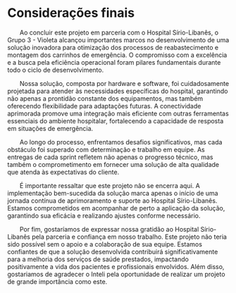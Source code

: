 # Considerações finais

&emsp;&emsp;Ao concluir este projeto em parceria com o Hospital Sírio-Libanês, o Grupo 3 - Violeta alcançou importantes marcos no desenvolvimento de uma solução inovadora para otimização dos processos de reabastecimento e montagem dos carrinhos de emergência. O compromisso com a excelência e a busca pela eficiência operacional foram pilares fundamentais durante todo o ciclo de desenvolvimento.

&emsp;&emsp;Nossa solução, composta por hardware e software, foi cuidadosamente projetada para atender às necessidades específicas do hospital, garantindo não apenas a prontidão constante dos equipamentos, mas também oferecendo flexibilidade para adaptações futuras. A conectividade aprimorada promove uma integração mais eficiente com outras ferramentas essenciais do ambiente hospitalar, fortalecendo a capacidade de resposta em situações de emergência.

&emsp;&emsp;Ao longo do processo, enfrentamos desafios significativos, mas cada obstáculo foi superado com determinação e trabalho em equipe. As entregas de cada sprint refletem não apenas o progresso técnico, mas também o comprometimento em fornecer uma solução de alta qualidade que atenda às expectativas do cliente.

&emsp;&emsp;É importante ressaltar que este projeto não se encerra aqui. A implementação bem-sucedida da solução marca apenas o início de uma jornada contínua de aprimoramento e suporte ao Hospital Sírio-Libanês. Estamos comprometidos em acompanhar de perto a aplicação da solução, garantindo sua eficácia e realizando ajustes conforme necessário.

&emsp;&emsp;Por fim, gostaríamos de expressar nossa gratidão ao Hospital Sírio-Libanês pela parceria e confiança em nosso trabalho. Este projeto não teria sido possível sem o apoio e a colaboração de sua equipe. Estamos confiantes de que a solução desenvolvida contribuirá significativamente para a melhoria dos serviços de saúde prestados, impactando positivamente a vida dos pacientes e profissionais envolvidos. Além disso, gostariamos de agradecer o Inteli pela oportunidade de realizar um projeto de grande importância como este.